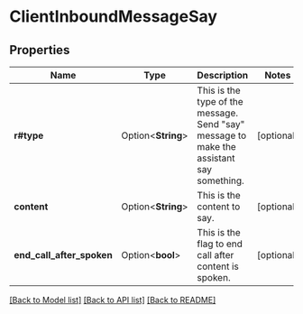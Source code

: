 # ClientInboundMessageSay

## Properties

Name | Type | Description | Notes
------------ | ------------- | ------------- | -------------
**r#type** | Option<**String**> | This is the type of the message. Send \"say\" message to make the assistant say something. | [optional]
**content** | Option<**String**> | This is the content to say. | [optional]
**end_call_after_spoken** | Option<**bool**> | This is the flag to end call after content is spoken. | [optional]

[[Back to Model list]](../README.md#documentation-for-models) [[Back to API list]](../README.md#documentation-for-api-endpoints) [[Back to README]](../README.md)


